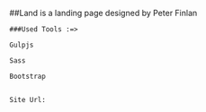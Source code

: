 ##Land is a landing page designed by Peter Finlan



```
###Used Tools :=>

Gulpjs

Sass 

Bootstrap


Site Url:


```